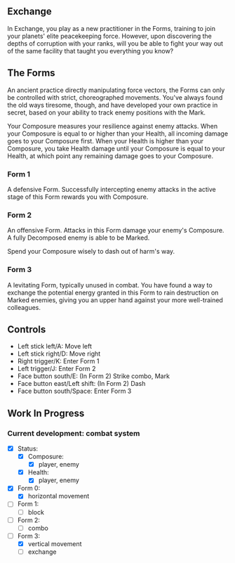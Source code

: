 ## Exchange

In Exchange, you play as a new practitioner in the Forms, training to join your planets' elite peacekeeping force. However, upon discovering the depths of corruption with your ranks, will you be able to fight your way out of the same facility that taught you everything you know?

## The Forms

An ancient practice directly manipulating force vectors, the Forms can only be controlled with strict, choreographed movements. You've always found the old ways tiresome, though, and have developed your own practice in secret, based on your ability to track enemy positions with the Mark.

Your Composure measures your resilience against enemy attacks. When your Composure is equal to or higher than your Health, all incoming damage goes to your Composure first. When your Health is higher than your Composure, you take Health damage until your Composure is equal to your Health, at which point any remaining damage goes to your Composure.

### Form 1

A defensive Form. Successfully intercepting enemy attacks in the active stage of this Form rewards you with Composure.

### Form 2

An offensive Form. Attacks in this Form damage your enemy's Composure. A fully Decomposed enemy is able to be Marked.

Spend your Composure wisely to dash out of harm's way.

### Form 3

A levitating Form, typically unused in combat. You have found a way to exchange the potential energy granted in this Form to rain destruction on Marked enemies, giving you an upper hand against your more well-trained colleagues.

## Controls

-   Left stick left/A: Move left
-   Left stick right/D: Move right
-   Right trigger/K: Enter Form 1
-   Left trigger/J: Enter Form 2
-   Face button south/E: (In Form 2) Strike combo, Mark
-   Face button east/Left shift: (In Form 2) Dash
-   Face button south/Space: Enter Form 3

## Work In Progress
### Current development: combat system
* [x] Status:
    * [x] Composure:
        * [x] player, enemy
    * [x] Health:
        * [x] player, enemy          
* [x] Form 0:
    * [x] horizontal movement
* [ ] Form 1:
    * [ ] block
* [ ] Form 2:
    * [ ] combo
* [ ] Form 3:
    * [x] vertical movement 
    * [ ] exchange
